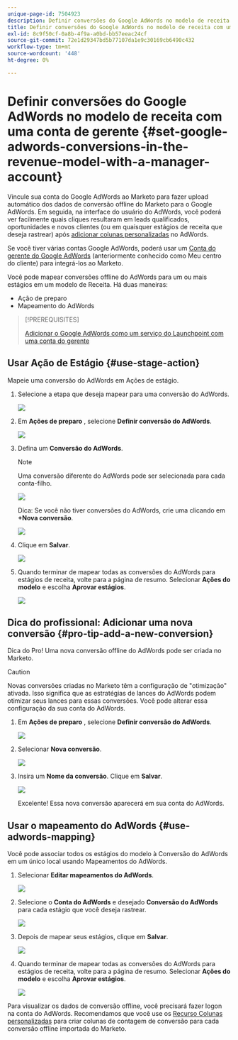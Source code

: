 ```yaml
---
unique-page-id: 7504923
description: Definir conversões do Google AdWords no modelo de receita com uma conta do gerenciador - Documentos do Marketo - Documentação do produto
title: Definir conversões do Google AdWords no modelo de receita com uma conta de gerente
exl-id: 8c9f50cf-0a8b-4f9a-a0bd-bb57eeac24cf
source-git-commit: 72e1d29347bd5b77107da1e9c30169cb6490c432
workflow-type: tm+mt
source-wordcount: '448'
ht-degree: 0%

---
```


# Definir conversões do Google AdWords no modelo de receita com uma conta de gerente {#set-google-adwords-conversions-in-the-revenue-model-with-a-manager-account}

Vincule sua conta do Google AdWords ao Marketo para fazer upload automático dos dados de conversão offline do Marketo para o Google AdWords. Em seguida, na interface do usuário do AdWords, você poderá ver facilmente quais cliques resultaram em leads qualificados, oportunidades e novos clientes (ou em quaisquer estágios de receita que deseja rastrear) após [adicionar colunas personalizadas](https://support.google.com/adwords/answer/3073556) no AdWords.

Se você tiver várias contas Google AdWords, poderá usar um [Conta do gerente do Google AdWords](https://www.google.com/adwords/manager-accounts/) (anteriormente conhecido como Meu centro do cliente) para integrá-los ao Marketo.

Você pode mapear conversões offline do AdWords para um ou mais estágios em um modelo de Receita. Há duas maneiras:

* Ação de preparo
* Mapeamento do AdWords

>[!PREREQUISITES]
>
>[Adicionar o Google AdWords como um serviço do Launchpoint com uma conta do gerente](/help/marketo/product-docs/administration/additional-integrations/add-google-adwords-as-a-launchpoint-service-with-a-manager-account.md)

## Usar Ação de Estágio {#use-stage-action}

Mapeie uma conversão do AdWords em Ações de estágio.

1. Selecione a etapa que deseja mapear para uma conversão do AdWords.

   ![](assets/image2015-2-26-16-3a40-3a2.png)

1. Em **Ações de preparo** , selecione **Definir conversão do AdWords**.

   ![](assets/image2015-2-26-16-3a52-3a24.png)

1. Defina um **Conversão do AdWords**.

   >[!NOTE]
   >
   >Uma conversão diferente do AdWords pode ser selecionada para cada conta-filho.

   ![](assets/image2015-3-27-17-3a16-3a37.png)

   Dica: Se você não tiver conversões do AdWords, crie uma clicando em **+Nova conversão**.

   ![](assets/image2015-3-27-17-3a18-3a58.png)

1. Clique em **Salvar**.

   ![](assets/image2015-3-27-17-3a21-3a15.png)

1. Quando terminar de mapear todas as conversões do AdWords para estágios de receita, volte para a página de resumo. Selecionar **Ações do modelo** e escolha **Aprovar estágios**.

   ![](assets/image2015-2-27-12-3a20-3a20.png)

## Dica do profissional: Adicionar uma nova conversão {#pro-tip-add-a-new-conversion}

Dica do Pro! Uma nova conversão offline do AdWords pode ser criada no Marketo.

>[!CAUTION]
>
>Novas conversões criadas no Marketo têm a configuração de &quot;otimização&quot; ativada. Isso significa que as estratégias de lances do AdWords podem otimizar seus lances para essas conversões. Você pode alterar essa configuração da sua conta do AdWords.

1. Em **Ações de preparo** , selecione **Definir conversão do AdWords**.

   ![](assets/image2015-2-26-16-3a52-3a24.png)

1. Selecionar **Nova conversão**.

   ![](assets/image2015-3-27-17-3a23-3a13.png)

1. Insira um **Nome da conversão**. Clique em **Salvar**.

   ![](assets/image2015-3-27-17-3a24-3a49.png)

   Excelente! Essa nova conversão aparecerá em sua conta do AdWords.

## Usar o mapeamento do AdWords {#use-adwords-mapping}

Você pode associar todos os estágios do modelo à Conversão do AdWords em um único local usando Mapeamentos do AdWords.

1. Selecionar **Editar mapeamentos do AdWords**.

   ![](assets/image2015-2-26-17-3a3-3a29.png)

1. Selecione o **Conta do AdWords** e desejado **Conversão do AdWords** para cada estágio que você deseja rastrear.

   ![](assets/image2015-3-27-17-3a30-3a15.png)

1. Depois de mapear seus estágios, clique em **Salvar**.

   ![](assets/image2015-3-27-17-3a30-3a48.png)

1. Quando terminar de mapear todas as conversões do AdWords para estágios de receita, volte para a página de resumo. Selecionar **Ações do modelo** e escolha **Aprovar estágios**.

   ![](assets/image2015-2-27-12-3a20-3a20.png)

Para visualizar os dados de conversão offline, você precisará fazer logon na conta do AdWords. Recomendamos que você use os [Recurso Colunas personalizadas](https://support.google.com/adwords/answer/3073556) para criar colunas de contagem de conversão para cada conversão offline importada do Marketo.

